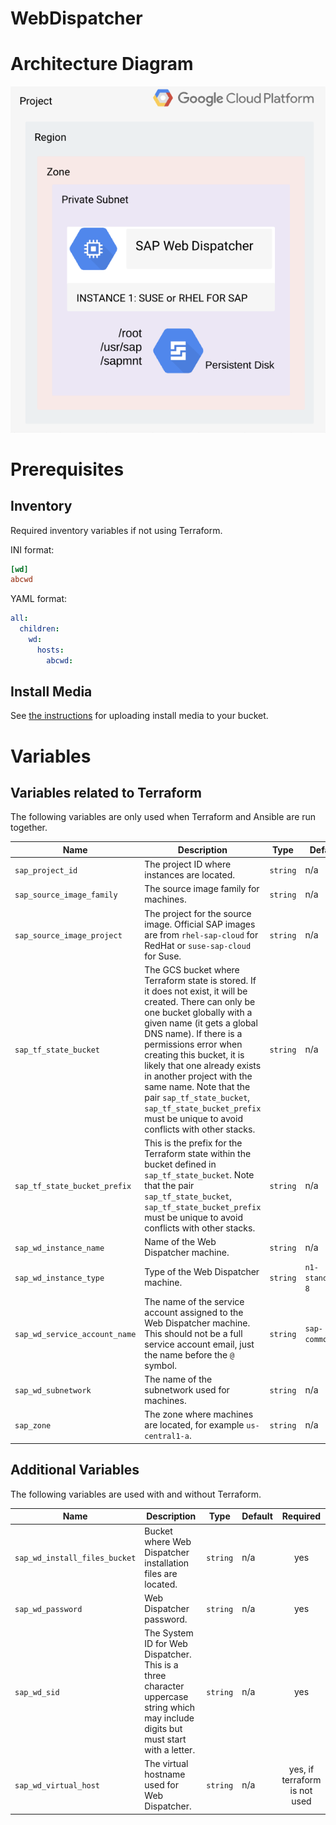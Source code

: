 # WebDispatcher

# Architecture Diagram

![WebDispatcher](../images/web-dispatcher.png)

# Prerequisites

## Inventory

Required inventory variables if not using Terraform.

INI format:

```ini
[wd]
abcwd
```

YAML format:

```yaml
all:
  children:
    wd:
      hosts:
        abcwd:
```

## Install Media

See [the instructions](../install-media.md) for uploading install media to your bucket.

# Variables

## Variables related to Terraform

The following variables are only used when Terraform and Ansible are run together.

| Name | Description | Type | Default | Required |
|------|-------------|------|---------|:--------:|
| `sap_project_id` | The project ID where instances are located. | `string` | n/a | yes |
| `sap_source_image_family` | The source image family for machines. | `string` | n/a | yes |
| `sap_source_image_project` | The project for the source image. Official SAP images are from `rhel-sap-cloud` for RedHat or `suse-sap-cloud` for Suse. | `string` | n/a | yes |
| `sap_tf_state_bucket` | The GCS bucket where Terraform state is stored. If it does not exist, it will be created. There can only be one bucket globally with a given name (it gets a global DNS name). If there is a permissions error when creating this bucket, it is likely that one already exists in another project with the same name. Note that the pair `sap_tf_state_bucket`, `sap_tf_state_bucket_prefix` must be unique to avoid conflicts with other stacks. | `string` | n/a | yes |
| `sap_tf_state_bucket_prefix` | This is the prefix for the Terraform state within the bucket defined in `sap_tf_state_bucket`. Note that the pair `sap_tf_state_bucket`, `sap_tf_state_bucket_prefix` must be unique to avoid conflicts with other stacks. | `string` | n/a | yes |
| `sap_wd_instance_name` | Name of the Web Dispatcher machine. | `string` | n/a | yes |
| `sap_wd_instance_type` | Type of the Web Dispatcher machine. | `string` | `n1-standard-8` | no |
| `sap_wd_service_account_name` | The name of the service account assigned to the Web Dispatcher machine. This should not be a full service account email, just the name before the `@` symbol. | `string` | `sap-common-sa` | no |
| `sap_wd_subnetwork` | The name of the subnetwork used for machines. | `string` | n/a | yes |
| `sap_zone` | The zone where machines are located, for example `us-central1-a`. | `string` | n/a | yes |

## Additional Variables

The following variables are used with and without Terraform.

| Name | Description | Type | Default | Required |
|------|-------------|------|---------|:--------:|
| `sap_wd_install_files_bucket` | Bucket where Web Dispatcher installation files are located. | `string` | n/a | yes |
| `sap_wd_password` | Web Dispatcher password. | `string` | n/a | yes |
| `sap_wd_sid` | The System ID for Web Dispatcher. This is a three character uppercase string which may include digits but must start with a letter. | `string` | n/a | yes |
| `sap_wd_virtual_host` | The virtual hostname used for Web Dispatcher. | `string` | n/a | yes, if terraform is not used |
